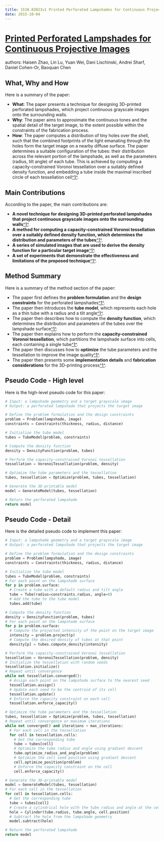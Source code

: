 ```yaml
---
title: 1510.03023v1 Printed Perforated Lampshades for Continuous Projective Images
date: 2015-10-04
---
```


# [Printed Perforated Lampshades for Continuous Projective Images](http://arxiv.org/abs/1510.03023v1)

authors: Haisen Zhao, Lin Lu, Yuan Wei, Dani Lischinski, Andrei Sharf, Daniel Cohen-Or, Baoquan Chen


## What, Why and How

[1]: https://arxiv.org/abs/1510.03023v1 "Printed Perforated Lampshades for Continuous Projective Images"
[2]: https://arxiv.org/ "arXiv.org e-Print archive"
[3]: http://export.arxiv.org/abs/1809.03023v1 "Title: Three-Body Problem of Bosons nearby a d-wave Resonance"

Here is a summary of the paper:

- **What**: The paper presents a technique for designing 3D-printed perforated lampshades, which project continuous grayscale images onto the surrounding walls.
- **Why**: The paper aims to approximate the continuous tones and the spatial detail of the target image, to the extent possible within the constraints of the fabrication process.
- **How**: The paper computes a distribution of tiny holes over the shell, such that the combined footprints of the light emanating through the holes form the target image on a nearby diffuse surface. The paper determines a suitable configuration of the tubes: their distribution across the relevant portion of the lampshade, as well as the parameters (radius, tilt angle) of each tube. This is achieved by computing a capacity-constrained Voronoi tessellation over a suitably defined density function, and embedding a tube inside the maximal inscribed circle of each tessellation cell[^1^][1].

## Main Contributions

[1]: https://arxiv.org/abs/1510.03023v1 "Printed Perforated Lampshades for Continuous Projective Images"
[2]: https://arxiv.org/ "arXiv.org e-Print archive"
[3]: http://export.arxiv.org/abs/1809.03023v1 "Title: Three-Body Problem of Bosons nearby a d-wave Resonance"

According to the paper, the main contributions are:

- **A novel technique for designing 3D-printed perforated lampshades that project continuous grayscale images onto the surrounding walls**[^1^][1].
- **A method for computing a capacity-constrained Voronoi tessellation over a suitably defined density function, which determines the distribution and parameters of the tubes**[^1^][1].
- **A series of simulated images that are used to derive the density function for a particular target image**[^1^][1].
- **A set of experiments that demonstrate the effectiveness and limitations of the proposed technique**[^1^][1].

## Method Summary

[1]: https://arxiv.org/abs/1510.03023v1 "Printed Perforated Lampshades for Continuous Projective Images"
[2]: https://arxiv.org/ "arXiv.org e-Print archive"
[3]: http://export.arxiv.org/abs/1809.03023v1 "Title: Three-Body Problem of Bosons nearby a d-wave Resonance"

Here is a summary of the method section of the paper:

- The paper first defines the **problem formulation** and the **design constraints** for the perforated lampshades[^1^][1].
- The paper then introduces the **tube model**, which represents each hole as a thin tube with a radius and a tilt angle[^1^][1].
- The paper then describes how to compute the **density function**, which determines the distribution and parameters of the tubes over the lampshade surface[^1^][1].
- The paper then explains how to perform the **capacity-constrained Voronoi tessellation**, which partitions the lampshade surface into cells, each containing a single tube[^1^][1].
- The paper then discusses how to **optimize** the tube parameters and the tessellation to improve the image quality[^1^][1].
- The paper then presents some **implementation details** and **fabrication considerations** for the 3D-printing process[^1^][1].

## Pseudo Code - High level

Here is the high-level pseudo code for this paper:

```python
# Input: a lampshade geometry and a target grayscale image
# Output: a perforated lampshade that projects the target image

# Define the problem formulation and the design constraints
problem = Problem(lampshade, image)
constraints = Constraints(thickness, radius, distance)

# Initialize the tube model
tubes = TubeModel(problem, constraints)

# Compute the density function
density = DensityFunction(problem, tubes)

# Perform the capacity-constrained Voronoi tessellation
tessellation = VoronoiTessellation(problem, density)

# Optimize the tube parameters and the tessellation
tubes, tessellation = Optimize(problem, tubes, tessellation)

# Generate the 3D-printable model
model = GenerateModel(tubes, tessellation)

# Return the perforated lampshade
return model
```

## Pseudo Code - Detail

Here is the detailed pseudo code to implement this paper:

```python
# Input: a lampshade geometry and a target grayscale image
# Output: a perforated lampshade that projects the target image

# Define the problem formulation and the design constraints
problem = Problem(lampshade, image)
constraints = Constraints(thickness, radius, distance)

# Initialize the tube model
tubes = TubeModel(problem, constraints)
# For each point on the lampshade surface
for p in problem.surface:
  # Create a tube with a default radius and tilt angle
  tube = Tube(radius=constraints.radius, angle=0)
  # Add the tube to the tube model
  tubes.add(tube)

# Compute the density function
density = DensityFunction(problem, tubes)
# For each point on the lampshade surface
for p in problem.surface:
  # Compute the projected intensity of the point on the target image
  intensity = problem.project(p)
  # Compute the desired density of tubes at that point
  density[p] = tubes.compute_density(intensity)

# Perform the capacity-constrained Voronoi tessellation
tessellation = VoronoiTessellation(problem, density)
# Initialize the tessellation with random seeds
tessellation.initialize()
# Repeat until convergence
while not tessellation.converged():
  # Assign each point on the lampshade surface to the nearest seed
  tessellation.assign()
  # Update each seed to be the centroid of its cell
  tessellation.update()
  # Enforce the capacity constraint on each cell
  tessellation.enforce_capacity()

# Optimize the tube parameters and the tessellation
tubes, tessellation = Optimize(problem, tubes, tessellation)
# Repeat until convergence or maximum iterations
while not converged() and iterations < max_iterations:
  # For each cell in the tessellation
  for cell in tessellation.cells:
    # Get the corresponding tube
    tube = tubes[cell]
    # Optimize the tube radius and angle using gradient descent
    tube.optimize_radius_and_angle(problem)
    # Optimize the cell seed position using gradient descent
    cell.optimize_position(problem)
    # Enforce the capacity constraint on the cell
    cell.enforce_capacity()

# Generate the 3D-printable model
model = GenerateModel(tubes, tessellation)
# For each cell in the tessellation
for cell in tessellation.cells:
  # Get the corresponding tube
  tube = tubes[cell]
  # Create a cylindrical hole with the tube radius and angle at the cell position
  hole = Cylinder(tube.radius, tube.angle, cell.position)
  # Subtract the hole from the lampshade geometry
  model.subtract(hole)

# Return the perforated lampshade
return model
```